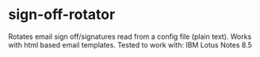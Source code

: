 # sign-off-rotator
Rotates email sign off/signatures read from a config file (plain text). Works with html based email templates. 
Tested to work with:
IBM Lotus Notes 8.5
